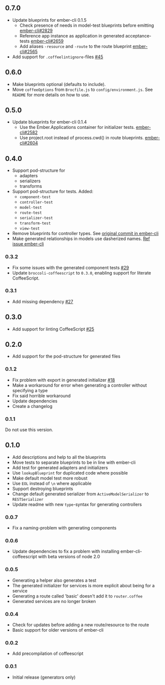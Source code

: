## 0.7.0
+ Update blueprints for ember-cli 0.1.5
  + Check presence of needs in model-test blueprints before emitting [ember-cli#2829](https://github.com/ember-cli/ember-cli/pull/2829)
  + Reference app instance as application in generated acceptance-tests [ember-cli#2659](https://github.com/ember-cli/ember-cli/pull/2659)
  + Add aliases `-resource` and `-route` to the route blueprint [ember-cli#2565](https://github.com/ember-cli/ember-cli/pull/2565)
+ Add support for `.coffeelintignore`-files [#45](https://github.com/kimroen/ember-cli-coffeescript/pull/45)

## 0.6.0
+ Make blueprints optional (defaults to include).
+ Move `coffeeOptions` from `Brocfile.js` to `config/environment.js`. See `README`
for more details on how to use.

## 0.5.0
+ Update blueprints for ember-cli 0.1.4
  + Use the Ember.Applications container for initializer tests. [ember-cli#2582](https://github.com/stefanpenner/ember-cli/pull/2582)
  + Use project.root instead of process.cwd() in route blueprints. [ember-cli#2604](https://github.com/stefanpenner/ember-cli/pull/2604)

## 0.4.0
+ Support pod-structure for
  + adapters
  + serializers
  + transforms
+ Support pod-structure for tests. Added:
  + `component-test`
  + `controller-test`
  + `model-test`
  + `route-test`
  + `serializer-test`
  + `transform-test`
  + `view-test`
+ Remove blueprints for controller types. See [original commit in ember-cli](https://github.com/stefanpenner/ember-cli/commit/4070bfa0e524df00fcea6ca7fc7cafb5f3858ac2)
+ Make generated relationships in models use dasherized names. [Ref issue ember-cli](https://github.com/stefanpenner/ember-cli/issues/2350)

### 0.3.2
+ Fix some issues with the generated component tests [#29](https://github.com/kimroen/ember-cli-coffeescript/pull/29)
+ Update `broccoli-coffeescript` to `0.3.0`, enabling support for literate CoffeeScript.

### 0.3.1
+ Add missing dependency [#27](https://github.com/kimroen/ember-cli-coffeescript/pull/27)

## 0.3.0
+ Add support for linting CoffeeScript [#25](https://github.com/kimroen/ember-cli-coffeescript/pull/25)

## 0.2.0
+ Add support for the pod-structure for generated files

### 0.1.2
+ Fix problem with export in generated initializer [#18](https://github.com/kimroen/ember-cli-coffeescript/pull/18)
+ Make a workaround for error when generating a controller without specifying a type
+ Fix said horrible workaround
+ Update dependencies
+ Create a changelog

### 0.1.1
Do not use this version.

## 0.1.0
+ Add descriptions and help to all the blueprints
+ Move tests to separate blueprints to be in line with ember-cli
+ Add test for generated adapters and initializers
+ Use `lookupBlueprint` for duplicated code where possible
+ Make default model test more robust
+ Use `EOL` instead of `\n` where applicable
+ Support destroying blueprints
+ Change default generated serializer from `ActiveModelSerializer` to `RESTSerializer`
+ Update readme with new `type`-syntax for generating controllers

### 0.0.7
+ Fix a naming-problem with generating components

### 0.0.6
+ Update dependencies to fix a problem with installing ember-cli-coffeescript with beta versions of node 2.0

### 0.0.5
+ Generating a helper also generates a test
+ The generated initializer for services is more explicit about being for a service
+ Generating a route called 'basic' doesn't add it to `router.coffee`
+ Generated services are no longer broken

### 0.0.4
+ Check for updates before adding a new route/resource to the route
+ Basic support for older versions of ember-cli

### 0.0.2
+ Add precompilation of coffeescript

### 0.0.1
+ Initial release (generators only)

